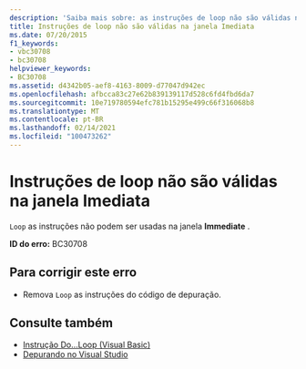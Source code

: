 ```yaml
---
description: 'Saiba mais sobre: as instruções de loop não são válidas na janela Immediate'
title: Instruções de loop não são válidas na janela Imediata
ms.date: 07/20/2015
f1_keywords:
- vbc30708
- bc30708
helpviewer_keywords:
- BC30708
ms.assetid: d4342b05-aef8-4163-8009-d77047d942ec
ms.openlocfilehash: afbcca83c27e62b839139117d528c6fd4fbd6da7
ms.sourcegitcommit: 10e719780594efc781b15295e499c66f316068b8
ms.translationtype: MT
ms.contentlocale: pt-BR
ms.lasthandoff: 02/14/2021
ms.locfileid: "100473262"
---
```

# <a name="loop-statements-are-not-valid-in-the-immediate-window"></a>Instruções de loop não são válidas na janela Imediata

`Loop` as instruções não podem ser usadas na janela **Immediate** .  
  
 **ID do erro:** BC30708  
  
## <a name="to-correct-this-error"></a>Para corrigir este erro  
  
- Remova `Loop` as instruções do código de depuração.  
  
## <a name="see-also"></a>Consulte também

- [Instrução Do...Loop (Visual Basic)](../language-reference/statements/do-loop-statement.md)
- [Depurando no Visual Studio](/visualstudio/debugger/debugger-feature-tour)
